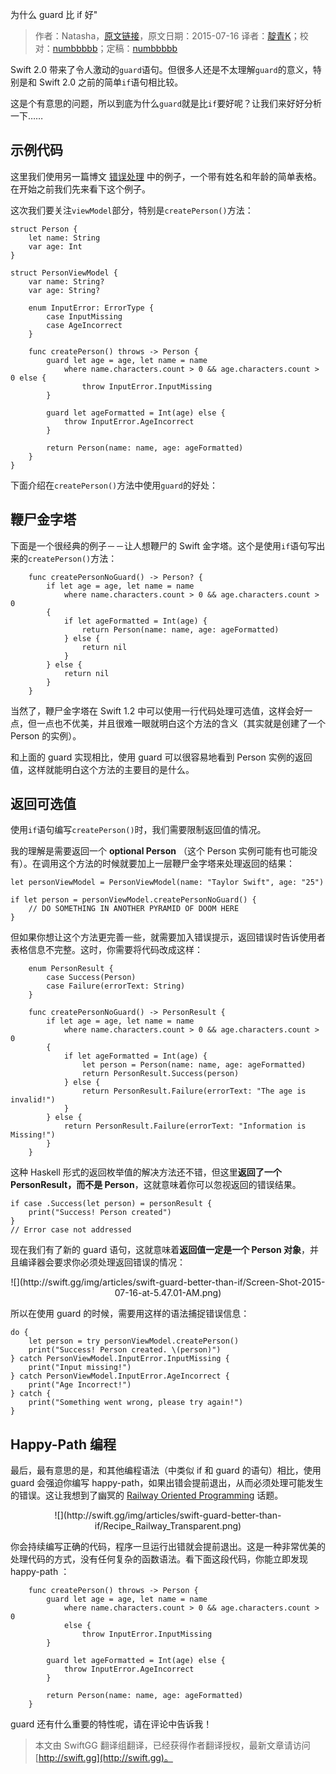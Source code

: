 为什么 guard 比 if 好"

> 作者：Natasha，[原文链接](http://natashatherobot.com/swift-guard-better-than-if/)，原文日期：2015-07-16
> 译者：[靛青K](http://blog.dianqk.org/)；校对：[numbbbbb](http://numbbbbb.com/)；定稿：[numbbbbb](http://numbbbbb.com/)
  








Swift 2.0 带来了令人激动的`guard`语句。但很多人还是不太理解`guard`的意义，特别是和 Swift 2.0 之前的简单`if`语句相比较。    

这是个有意思的问题，所以到底为什么`guard`就是比`if`要好呢？让我们来好好分析一下……    



## 示例代码   

这里我们使用另一篇博文 [错误处理](http://natashatherobot.com/swift-2-error-handling/) 中的例子，一个带有姓名和年龄的简单表格。在开始之前我们先来看下这个例子。    

这次我们要关注`viewModel`部分，特别是`createPerson()`方法：    

    
    struct Person {
        let name: String
        var age: Int
    }
    
    struct PersonViewModel {
        var name: String?
        var age: String?
        
        enum InputError: ErrorType {
            case InputMissing
            case AgeIncorrect
        }
        
        func createPerson() throws -> Person {
            guard let age = age, let name = name
                where name.characters.count > 0 && age.characters.count > 0 else {
                    throw InputError.InputMissing
            }
            
            guard let ageFormatted = Int(age) else {
                throw InputError.AgeIncorrect
            }
            
            return Person(name: name, age: ageFormatted)
        }
    }     

下面介绍在`createPerson()`方法中使用`guard`的好处：    

## 鞭尸金字塔    

下面是一个很经典的例子－－让人想鞭尸的 Swift 金字塔。这个是使用`if`语句写出来的`createPerson()`方法：    

    
        func createPersonNoGuard() -> Person? {
            if let age = age, let name = name
                where name.characters.count > 0 && age.characters.count > 0
            {
                if let ageFormatted = Int(age) {
                    return Person(name: name, age: ageFormatted)
                } else {
                    return nil
                }
            } else {
                return nil
            }
        }     

当然了，鞭尸金字塔在 Swift 1.2 中可以使用一行代码处理可选值，这样会好一点，但一点也不优美，并且很难一眼就明白这个方法的含义（其实就是创建了一个 Person 的实例）。    

和上面的 guard 实现相比，使用 guard 可以很容易地看到 Person 实例的返回值，这样就能明白这个方法的主要目的是什么。

## 返回可选值    

使用`if`语句编写`createPerson()`时，我们需要限制返回值的情况。    

我的理解是需要返回一个 **optional Person** （这个 Person 实例可能有也可能没有）。在调用这个方法的时候就要加上一层鞭尸金字塔来处理返回的结果：    

    
    let personViewModel = PersonViewModel(name: "Taylor Swift", age: "25")
    
    if let person = personViewModel.createPersonNoGuard() {
        // DO SOMETHING IN ANOTHER PYRAMID OF DOOM HERE
    }     

但如果你想让这个方法更完善一些，就需要加入错误提示，返回错误时告诉使用者表格信息不完整。这时，你需要将代码改成这样：    

    
        enum PersonResult {
            case Success(Person)
            case Failure(errorText: String)
        }
        
        func createPersonNoGuard() -> PersonResult {
            if let age = age, let name = name
                where name.characters.count > 0 && age.characters.count > 0
            {
                if let ageFormatted = Int(age) {
                    let person = Person(name: name, age: ageFormatted)
                    return PersonResult.Success(person)
                } else {
                    return PersonResult.Failure(errorText: "The age is invalid!")
                }
            } else {
                return PersonResult.Failure(errorText: "Information is Missing!")
            }
        }    

这种 Haskell 形式的返回枚举值的解决方法还不错，但这里**返回了一个 PersonResult，而不是 Person**，这就意味着你可以忽视返回的错误结果。    

    
    if case .Success(let person) = personResult {
        print("Success! Person created")
    }
    // Error case not addressed     

现在我们有了新的 guard 语句，这就意味着**返回值一定是一个 Person 对象**，并且编译器会要求你必须处理返回错误的情况：     

<center>
![](http://swift.gg/img/articles/swift-guard-better-than-if/Screen-Shot-2015-07-16-at-5.47.01-AM.png)
</center>     

所以在使用 guard 的时候，需要用这样的语法捕捉错误信息：     

    
    do {
        let person = try personViewModel.createPerson()
        print("Success! Person created. \(person)")
    } catch PersonViewModel.InputError.InputMissing {
        print("Input missing!")
    } catch PersonViewModel.InputError.AgeIncorrect {
        print("Age Incorrect!")
    } catch {
        print("Something went wrong, please try again!")
    }    

## Happy-Path 编程    

最后，最有意思的是，和其他编程语法（中类似 if 和 guard 的语句）相比，使用 guard 会强迫你编写 happy-path，如果出错会提前退出，从而必须处理可能发生的错误。这让我想到了幽冥的 [Railway Oriented Programming](http://fsharpforfunandprofit.com/rop/) 话题。     

<center>
![](http://swift.gg/img/articles/swift-guard-better-than-if/Recipe_Railway_Transparent.png)
</center>    

你会持续编写正确的代码，程序一旦运行出错就会提前退出。这是一种非常优美的处理代码的方式，没有任何复杂的函数语法。看下面这段代码，你能立即发现 happy-path ：     

    
        func createPerson() throws -> Person {
            guard let age = age, let name = name
                where name.characters.count > 0 && age.characters.count > 0
                else {
                    throw InputError.InputMissing
            }
            
            guard let ageFormatted = Int(age) else {
                throw InputError.AgeIncorrect
            }
            
            return Person(name: name, age: ageFormatted)
        }     

guard 还有什么重要的特性呢，请在评论中告诉我！

> 本文由 SwiftGG 翻译组翻译，已经获得作者翻译授权，最新文章请访问 [http://swift.gg](http://swift.gg)。